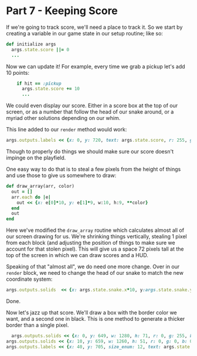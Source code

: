 # Part 7 - Keeping Score


If we're going to track score, we'll need a place to track it.  So we start by creating a variable in our game state in our setup routine; like so:
```ruby
def initialize args
  args.state.score ||= 0
  ...
```

Now we can update it!  For example, every time we grab a pickup let's add 10 points:
```ruby
    if hit == :pickup
      args.state.score += 10
      ...
```

We could even display our score.  Either in a score box at the top of our screen, or as a number that follow the head of our snake around, or a myriad other solutions depending on our whim.

This line added to our `render` method would work:
```ruby
args.outputs.labels << {x: 0, y: 720, text: args.state.score, r: 255, g: 255, b: 255}
```

Though to properly do things we should make sure our score doesn't impinge on the playfield.

One easy way to do that is to steal a few pixels from the height of things and use those to give us somewhere to draw:
```ruby
def draw_array(arr, color)
  out = []
  arr.each do |e|
    out << {x: e[0]*10, y: e[1]*9, w:10, h:9, **color}
  end
  out
end
```
Here we've modified the `draw_array` routine which calculates almost all of our screen drawing for us.  We're shrinking things vertically, stealing 1 pixel from each block (and adjusting the position of things to make sure we account for that stolen pixel).  This will give us a space 72 pixels tall at the top of the screen in which we can draw scores and a HUD.

Speaking of that "almost all", we do need one more change.  Over in our `render` block, we need to change the head of our snake to match the new coordinate system:
```ruby
args.outputs.solids  << {x: args.state.snake.x*10, y:args.state.snake.y*9, w:10, h:9, r:0, g:255, b:0}
```
Done.

Now let's jazz up that score.  We'll draw a box with the border color we want, and a second one in black.  This is one method to generate a thicker border than a single pixel.
```ruby
  args.outputs.solids << {x: 0, y: 649, w: 1280, h: 71, r: 0, g: 255, b: 255}
args.outputs.solids << {x: 10, y: 659, w: 1260, h: 51, r: 0, g: 0, b: 0}
args.outputs.labels << {x: 40, y: 705, size_enum: 12, text: args.state.score, r: 0, g: 255, b: 255}
```